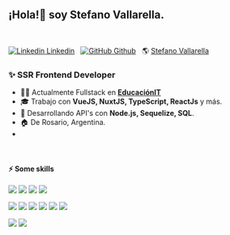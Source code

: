 ## ¡Hola!👋 soy **Stefano Vallarella**.

<br/>

[![Linkedin](https://i.stack.imgur.com/gVE0j.png) Linkedin](https://www.linkedin.com/in/stefanovallarella/)&nbsp;&nbsp;
[![GitHub](https://i.stack.imgur.com/tskMh.png) Github](https://github.com/stefanovallarella)&nbsp;&nbsp;
🌎 [Stefano Vallarella](https://stefanovallarella.com.ar/)

### ✨ SSR Frontend Developer  

- 👨‍💻  Actualmente Fullstack en **[EducaciónIT](http://educacionit.com)**
- 🎓  Trabajo con **VueJS, NuxtJS, TypeScript, ReactJs** y más.
- :seedling:  Desarrollando API's con **Node.js, Sequelize, SQL**.
- 🏠  De Rosario, Argentina. 
- 
<br/>

#### ⚡ Some skills


![](https://img.shields.io/badge/JavaScript-F7DF1E?style=for-the-badge&logo=javascript&logoColor=black)
![](https://img.shields.io/badge/Node.js-43853D?style=for-the-badge&logo=node.js&logoColor=white)
![](https://img.shields.io/badge/TypeScript-007ACC?style=for-the-badge&logo=typescript&logoColor=white)
![](https://img.shields.io/badge/sequelize-323330?style=for-the-badge&logo=sequelize&logoColor=blue)

![](https://img.shields.io/badge/HTML5-E34F26?style=for-the-badge&logo=html5&logoColor=white)
![](https://img.shields.io/badge/CSS3-1572B6?style=for-the-badge&logo=css3&logoColor=white)
![](https://img.shields.io/badge/Vue.js-35495E?style=for-the-badge&logo=vue.js&logoColor=4FC08D)
![](https://img.shields.io/badge/React-20232A?style=for-the-badge&logo=react&logoColor=61DAFB)
![](https://img.shields.io/badge/Redux-593D88?style=for-the-badge&logo=redux&logoColor=white)
![](https://img.shields.io/badge/Tailwind_CSS-38B2AC?style=for-the-badge&logo=tailwind-css&logoColor=white)

![](https://img.shields.io/badge/Figma-F24E1E?style=for-the-badge&logo=figma&logoColor=white)
![](https://img.shields.io/badge/Trello-0052CC?style=for-the-badge&logo=trello&logoColor=white)
	

	








